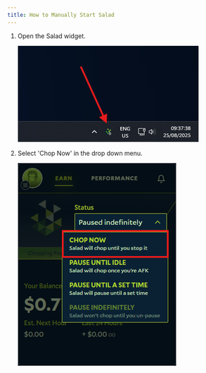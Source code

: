 ```yaml
---
title: How to Manually Start Salad
---
```


1. Open the Salad widget.

   ![opening the salad app](../../../../content/images/guides/using-salad/how-to-manually-start-salad-1.png)

2. Select 'Chop Now' in the drop down menu.

   ![selecting chop now in the salad app](../../../../content/images/guides/using-salad/how-to-manually-start-salad-2.png)
